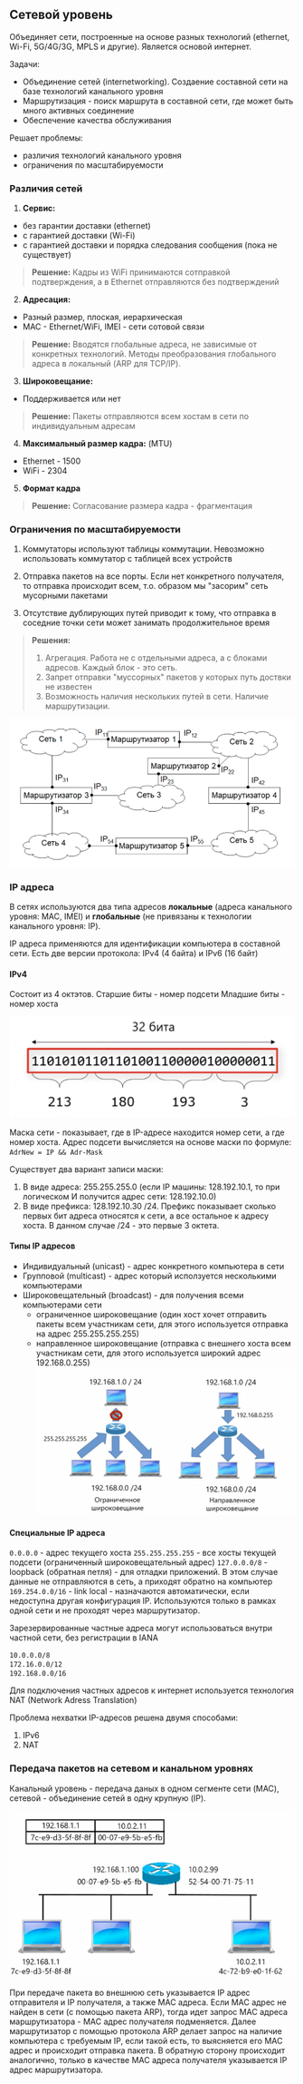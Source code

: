 ## Сетевой уровень

Объединяет сети, построенные на основе разных технологий (ethernet, Wi-Fi, 5G/4G/3G, MPLS и другие). Является основой интернет.

Задачи:
- Объединение сетей (internetworking). Создаение составной сети на базе технологий канального уровня
- Маршрутизация - поиск маршрута в составной сети, где может быть много активных соединение
- Обеспечение качества обслуживания

Решает проблемы:
- различия технологий канального уровня
- ограничения по масштабируемости

### Различия сетей

1. **Сервис:**
* без гарантии доставки (ethernet)
* с гарантией доставки (Wi-Fi)
* c гарантией доставки и порядка следования сообщения (пока не существует)
> **Решение:**
> Кадры из WiFi принимаются сотправкой подтверждения, а в Ethernet отправляются без подтверждений

2. **Адресация:**
* Разный размер, плоская, иерархическая
* MAC - Ethernet/WiFi, IMEI - сети сотовой связи
> **Решение:**
> Вводятся глобальные адреса, не зависимые от конкретных технологий.
> Методы преобразования глобального адреса в локальный (ARP для TCP/IP).

3. **Широковещание:**
* Поддерживается или нет
> **Решение:**
> Пакеты отправляются всем хостам в сети по индивидуальным адресам

4. **Максимальный размер кадра:** (MTU)
* Ethernet - 1500
* WiFi - 2304

5. **Формат кадра**
> **Решение:**
> Согласование размера кадра - фрагментация

### Ограничения по масштабируемости

1. Коммутаторы используют таблицы коммутации. Невозможно использовать коммутатор с таблицей всех устройств

2. Отправка пакетов на все порты. Если нет конкретного получателя, то отправка происходит всем, т.о. образом мы "засорим" сеть мусорными пакетами

3. Отсутствие дублирующих путей приводит к тому, что отправка в соседние точки сети может занимать продолжительное время

> **Решения:**
> 1. Агрегация. Работа не с отдельными адреса, а с блоками адресов. Каждый блок - это сеть.
> 2. Запрет отправки "муссорных" пакетов у которых путь доствки не известен
> 3. Возможность наличия нескольких путей в сети. Наличие маршрутизации.

![Alt text](src/img22.png)

### IP адреса
В сетях используются два типа адресов **локальные** (адреса канального уровня: MAC, IMEI) и **глобальные** (не привязаны к технологии канального уровня: IP).

IP адреса применяются для идентификации компьютера в составной сети. Есть две версии протокола: IPv4 (4 байта) и IPv6 (16 байт)

#### IPv4
Состоит из 4 октэтов.
Старшие биты - номер подсети
Младшие биты - номер хоста

![Alt text](src/img23.png)

Маска сети - показывает, где в IP-адресе находится номер сети, а где номер хоста. Адрес подсети вычисляется на основе маски по формуле:
`AdrNew = IP && Adr-Mask`

Существует два вариант записи маски:
1. В виде адреса: 255.255.255.0 (если IP машины: 128.192.10.1, то при логическом И получится адрес сети: 128.192.10.0)
2. В виде префикса: 128.192.10.30 /24. Префикс показывает сколько первых бит адреса относятся к сети, а все остальное к адресу хоста. В данном случае /24 - это первые 3 октета.

#### Типы IP адресов

- Индивидуальный (unicast) - адрес конкретного компьютера в сети
- Групповой (multicast) - адрес который исползуется несколькими компьютерами
- Широковещательный (broadcast) - для получения всеми компьютерами сети
    - ограниченное широковещание (один хост хочет отправить пакеты всем участникам сети, для этого используется отправка на адрес 255.255.255.255)
    - направленное широковещание (отправка с внешнего хоста всем участникам сети, для этого используется широкий адрес 192.168.0.255)
![Alt text](src/img24.png)

#### Специальные IP адреса
`0.0.0.0` - адрес текущего хоста
`255.255.255.255` - все хосты текущей подсети (ограниченный широковещательный адрес)
`127.0.0.0/8` - loopback (обратная петля) - для отладки приложений. В этом случае данные не отправляются в сеть, а приходят обратно на компьютер
`169.254.0.0/16` - link local - назначаются автоматически, если недоступна другая конфигурация IP. Используются только в рамках одной сети и не проходят через маршрутизатор.

Зарезервированные частные адреса могут использоваться внутри частной сети, без регистрации в IANA
```
10.0.0.0/8
172.16.0.0/12
192.168.0.0/16
```
Для подключения частных адресов к интернет используется технология NAT (Network Adress Translation)

Проблема нехватки IP-адресов решена двумя способами:
1. IPv6
2. NAT

### Передача пакетов на сетевом и канальном уровнях

Канальный уровень - передача даных в одном сегменте сети (MAC), сетевой - объединение сетей в одну крупную (IP).

![alt text](src/img33.png)

При передаче пакета во внешнюю сеть указывается IP адрес отправителя и IP получателя, а также MAC адреса. Если MAC адрес не найден в сети (с помощью пакета ARP), тогда идет запрос MAC адреса маршрутизатора - MAC адрес получателя подменяется. Далее маршрутизатор с помощью протокола ARP делает запрос на наличие компьютера с требуемым IP, если такой есть, то выясняется его MAC адрес и происходит отправка пакета. В обратную сторону происходит аналогично, только в качестве MAC адреса получателя указывается IP адрес маршрутизатора.